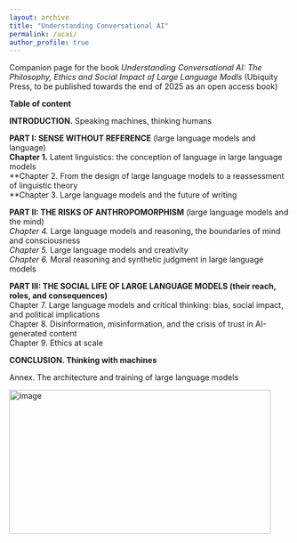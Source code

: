 ```yaml
---
layout: archive
title: "Understanding Conversational AI"
permalink: /ucai/
author_profile: true
---
```


Companion page for the book *Understanding Conversational AI: The Philosophy, Ethics and Social Impact of Large Language Modls* (Ubiquity Press, to be published towards the end of 2025 as an open access book)

**Table of content**  

**INTRODUCTION.** Speaking machines, thinking humans  

**PART I: SENSE WITHOUT REFERENCE** (large language models and language)  
**Chapter 1.** Latent linguistics: the conception of language in large language models  
**Chapter 2. From the design of large language models to a reassessment of linguistic theory  
**Chapter 3. Large language models and the future of writing  

**PART II: THE RISKS OF ANTHROPOMORPHISM** (large language models and the mind)  
*Chapter 4.* Large language models and reasoning, the boundaries of mind and consciousness  
*Chapter 5.* Large language models and creativity  
*Chapter 6.* Moral reasoning and synthetic judgment in large language models  

**PART III: THE SOCIAL LIFE OF LARGE LANGUAGE MODELS (their reach, roles, and consequences)**  
Chapter 7. Large language models and critical thinking: bias, social impact, and political implications  
Chapter 8. Disinformation, misinformation, and the crisis of trust in AI-generated content  
Chapter 9. Ethics at scale  

**CONCLUSION. Thinking with machines**  

Annex. The architecture and training of large language models

<img width="470" height="259" alt="image" src="https://github.com/user-attachments/assets/86c1ee20-b048-4242-938d-973367c48ffc" />
